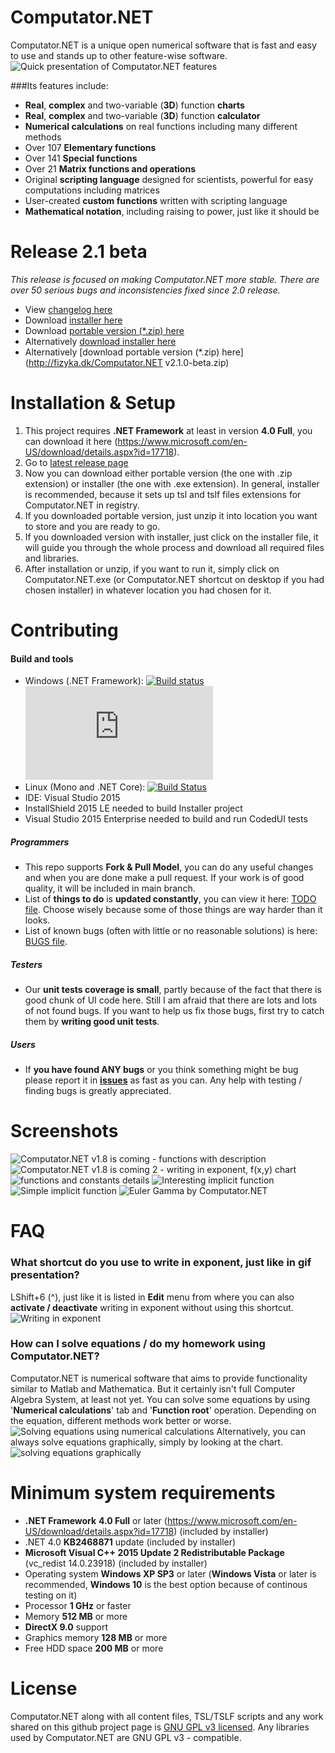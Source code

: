 # Computator.NET
Computator.NET is a unique open numerical software that is fast and easy to use and stands up to other feature-wise software.
![Quick presentation of Computator.NET features](../master/Graphics/Presentation/quick_presentation.gif "Quick presentation of Computator.NET features")

###Its features include:
* **Real**, **complex** and two-variable (**3D**) function **charts**
* **Real**, **complex** and two-variable (**3D**) function **calculator**
* **Numerical calculations** on real functions including many different methods
* Over 107 **Elementary functions**
* Over 141 **Special functions**
* Over 21 **Matrix functions and operations**
* Original **scripting language** designed for scientists, powerful for easy computations including matrices
* User-created **custom functions** written with scripting language
* **Mathematical notation**, including raising to power, just like it should be



# Release 2.1 beta
*This release is focused on making Computator.NET more stable. There are over 50 serious bugs and inconsistencies fixed since 2.0 release.*
* View [changelog here](https://github.com/PawelTroka/Computator.NET/releases/tag/v2.1.0-beta)
* Download [installer here](https://github.com/PawelTroka/Computator.NET/releases/download/v2.1.0-beta/Computator.NET.Installer.v2.1.0.beta.exe)
* Download [portable version (*.zip) here](https://github.com/PawelTroka/Computator.NET/releases/download/v2.1.0-beta/Computator.NET.v2.1.0-beta.zip)
* Alternatively [download installer here](http://fizyka.dk/Computator.NET.Installer%20v2.1.0%20beta.exe)
* Alternatively [download portable version (*.zip) here](http://fizyka.dk/Computator.NET v2.1.0-beta.zip)


# Installation & Setup
1. This project requires **.NET Framework** at least in version **4.0 Full**, you can download it here (https://www.microsoft.com/en-US/download/details.aspx?id=17718).
2. Go to [latest release page](https://github.com/PawelTroka/Computator.NET/releases/latest)
3. Now you can download either portable version (the one with .zip extension) or installer (the one with .exe extension). In general, installer is recommended, because it sets up tsl and tslf files extensions for Computator.NET in registry.
4. If you downloaded portable version, just unzip it into location you want to store and you are ready to go.
5. If you downloaded version with installer, just click on the installer file, it will guide you through the whole process and download all required files and libraries.
6. After installation or unzip, if you want to run it, simply click on Computator.NET.exe (or Computator.NET shortcut on desktop if you had chosen installer) in whatever location you had chosen for it.



# Contributing

#### Build and tools
* Windows (.NET Framework): [![Build status](https://ci.appveyor.com/api/projects/status/yy65wjyjagdh0lt6?svg=true)](https://ci.appveyor.com/project/PawelTroka/computator-net) [![Build status](http://flauschig.ch/batch.php?type=tests&account=PawelTroka&slug=computator-net)](https://ci.appveyor.com/project/PawelTroka/computator-net) 
* Linux (Mono and .NET Core): [![Build Status](https://travis-ci.org/PawelTroka/Computator.NET.svg?branch=master)](https://travis-ci.org/PawelTroka/Computator.NET)
* IDE: Visual Studio 2015
* InstallShield 2015 LE needed to build Installer project
* Visual Studio 2015 Enterprise needed to build and run CodedUI tests

##### Programmers
* This repo supports **Fork & Pull Model**, you can do any useful changes and when you are done make a pull request. If your work is of good quality, it will be included in main branch.
* List of **things to do** is **updated constantly**, you can view it here: [TODO file](../master/TODO). Choose wisely because some of those things are way harder than it looks.
* List of known bugs (often with little or no reasonable solutions) is here: [BUGS file](../master/BUGS).

##### Testers
* Our **unit tests coverage is small**, partly because of the fact that there is good chunk of UI code here. Still I am afraid that there are lots and lots of not found bugs. If you want to help us fix those bugs, first try to catch them by **writing good unit tests**.

##### Users
* If **you have found ANY bugs** or you think something might be bug please report it in [**issues**](https://github.com/PawelTroka/Computator.NET/issues) as fast as you can. Any help with testing / finding bugs is greatly appreciated.


# Screenshots
![Computator.NET v1.8 is coming - functions with description](../master/Graphics/Presentation/Computator.NET%20v1.8%20is%20coming%20-%20functions%20with%20description.jpg "Computator.NET v1.8 is coming - functions with description")
![Computator.NET v1.8 is coming 2 - writing in exponent, f(x,y) chart](../master/Graphics/Presentation/Computator.NET%20v1.8%20is%20coming%202%20-%20writing%20in%20exponent,%20f(x,y)%20chart.jpg "Computator.NET v1.8 is coming 2 - writing in exponent, f(x,y) chart")
![functions and constants details](../master/Graphics/Presentation/functions%20and%20constants%20details.jpg "functions and constants details")
![Interesting implicit function](../master/Graphics/Presentation/interesting%20implicit%20function.jpg "Interesting implicit function")
![Simple implicit function](../master/Graphics/Presentation/simple%20implicit%20function.jpg "Simple implicit function")
![Euler Gamma by Computator.NET](../master/Graphics/Presentation/gamma%20by%20computator.net.jpg "Euler Gamma by Computator.NET")

# FAQ

### What shortcut do you use to write in exponent, just like in gif presentation?

LShift+6 (^), just like it is listed in **Edit** menu from where you can also **activate / deactivate** writing in exponent without using this shortcut.
![Writing in exponent](../master/Graphics/Presentation/writing-in-exponent.gif "Writing in exponent")


### How can I solve equations / do my homework using Computator.NET?

Computator.NET is numerical software that aims to provide functionality similar to Matlab and Mathematica. But it certainly isn't full Computer Algebra System, at least not yet. You can solve some equations by using '**Numerical calculations**' tab and '**Function root**' operation. Depending on the equation, different methods work better or worse.
![Solving equations using numerical calculations](../master/Graphics/Presentation/solving%20equations%20using%20numerical%20calculations.gif "Solving equations using numerical calculations")
Alternatively, you can always solve equations graphically, simply by looking at the chart.
![solving equations graphically](../master/Graphics/Presentation/solving%20equations%20graphically.gif "solving equations graphically")


# Minimum system requirements

* **.NET Framework** **4.0 Full** or later (https://www.microsoft.com/en-US/download/details.aspx?id=17718) (included by installer)
* .NET 4.0 **KB2468871** update (included by installer)
* **Microsoft Visual C++ 2015 Update 2 Redistributable Package** (vc_redist 14.0.23918) (included by installer)
* Operating system **Windows XP SP3** or later (**Windows Vista** or later is recommended, **Windows 10** is the best option because of continous testing on it)
* Processor **1 GHz** or faster
* Memory **512 MB**	or more
* **DirectX 9.0** support
* Graphics memory **128 MB** or more
* Free HDD space **200 MB** or more


# License

Computator.NET along with all content files, TSL/TSLF scripts and any work shared on this github project page is [GNU GPL v3 licensed](../master/LICENSE). Any libraries used by Computator.NET are GNU GPL v3 - compatible.
